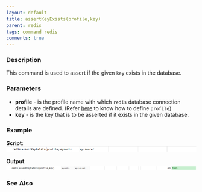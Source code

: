 ```yaml
---
layout: default
title: assertKeyExists(profile,key)
parent: redis
tags: command redis
comments: true
---
```



### Description
This command is used to assert if the given `key` exists in the database.


### Parameters
-  **profile** - is the profile name with which `redis` database connection details are defined. (Refer [here](index.html#defining-profile) to know how to define `profile`)
-  **key** - is the key that is to be asserted if it exists in the given database.


### Example
**Script**:<br/>
![](image/assertKeyExists_01.png)

**Output**:<br/>
![](image/assertKeyExists_02.png)


### See Also